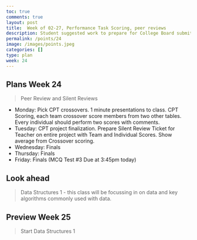 ```yaml
---
toc: true
comments: true
layout: post
title:  Week of 02-27, Performance Task Scoring, peer reviews
description: Student suggested work to prepare for College Board submit
permalink: /points/24
image: /images/points.jpeg
categories: []
type: plan
week: 24
---
```


## Plans Week 24
> Peer Review and Silent Reviews
- Monday: Pick CPT crossovers.  1 minute presentations to class.  CPT Scoring, each team crossover score members from two other tables.  Every individual should perform two scores with comments.
- Tuesday: CPT project finalization. Prepare Silent Review Ticket for Teacher on entire project with Team and Individual Scores. Show average from Crossover scoring.
- Wednesday: Finals
- Thursday: Finals
- Friday: Finals (MCQ Test #3 Due at 3:45pm today)

## Look ahead
> Data Structures 1 - this class will be focussing in on data and key algorithms commonly used with data.

## Preview Week 25
> Start Data Structures 1